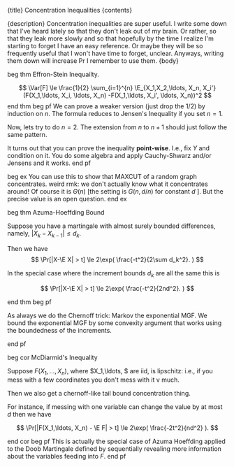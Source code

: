 {title}
Concentration Inequalities
{contents}

{description}
Concentration inequalities are super useful. 
I write some down that I've heard lately so that they don't leak
out of my brain. Or rather, so that they leak more slowly and so
that hopefully by the time I realize I'm starting to forget I
have an easy reference. Or maybe they will be so frequently useful that
I won't have time to forget, unclear. Anyways, writing them down
will increase Pr I remember to use them.
{body}

beg thm
Effron-Stein Inequailty.

$$ \Var[F] \le \frac{1}{2} \sum_{i=1}^{n} \E_{X_1,X_2,\ldots, X_n, X_i'}(F(X_1,\ldots, X_i, \ldots, X_n) -F(X_1,\ldots, X_i', \ldots, X_n))^2 $$ 
end thm
beg pf
We can prove a weaker version (just drop the $1/2$) by induction
on $n$. 
The formula reduces to Jensen's Inequality if you set $n=1$.

Now, lets try to do $n=2$. The extension from $n$ to  $n+1$
should just follow the same pattern.

It turns out that you can prove the inequality **point-wise**.
I.e., fix $Y$ and condition on it. You do some algebra and apply
Cauchy-Shwarz and/or Jensens and it works.
end pf

beg ex
You can use this to show that MAXCUT of a random graph
concentrates. 
weird rmk: we don't actually know what it concentrates around!
Of course it is $\Theta(n)$ [the setting is  $G(n,d/n)$ for
constant $d$ ]. But the precise value is an open question.
end ex

beg thm
Azuma-Hoeffding Bound

Suppose you have a martingale with almost surely bounded
differences, namely, $|X_k-X_{k-1}|\le d_k$.

Then we have 
 $$ \Pr[|X-\E X| > t] \le 2\exp( \frac{-t^2}{2\sum d_k^2}.  ) $$ 

 In the special case where the increment bounds $d_k$ are all the same this is 

 $$ \Pr[|X-\E X| > t] \le 2\exp( \frac{-t^2}{2nd^2}.  ) $$ 

end thm
beg pf

As always we do the Chernoff trick: Markov the exponential MGF.
We bound the exponential MGF by some convexity argument that
works using the boundedness of the increments.

end pf

beg cor
McDiarmid's Inequality

Suppose $F(X_1,\ldots, X_n)$, where $X_1,\ldots, $ are iid, is
lipschitz: i.e., if you mess with a few coordinates you don't
mess with it v much.

Then we also get a chernoff-like tail bound concentration thing.

For instance, if messing with one variable can change the value
by at most $d$ then we have

$$ \Pr[|F(X_1,\ldots, X_n) - \E F| > t] \le 2\exp( \frac{-2t^2}{nd^2} ). $$ 

end cor
beg pf
This is actually the special case of Azuma Hoeffding applied to
the Doob Martingale defined  by sequentially revealing more
information about the variables feeding into $F$.
end pf

